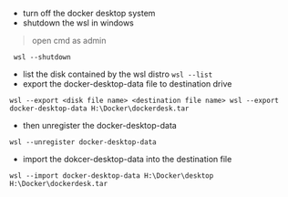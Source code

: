 - turn off the docker desktop system 
- shutdown the wsl in windows
> open cmd as admin

` 
wsl --shutdown
`
- list the disk contained by the wsl distro
`
wsl --list
`
- export the docker-desktop-data file to destination drive

`
wsl --export <disk file name> <destination file name>
wsl --export docker-desktop-data H:\Docker\dockerdesk.tar
`

- then unregister the docker-desktop-data 

`
wsl --unregister docker-desktop-data
`

- import the dokcer-desktop-data into the destination file 

`
wsl --import docker-desktop-data H:\Docker\desktop H:\Docker\dockerdesk.tar
`
